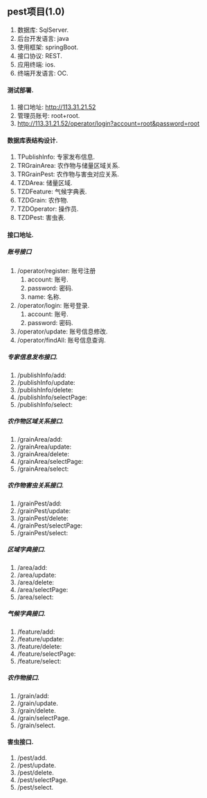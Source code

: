 ## pest项目(1.0)
1. 数据库: SqlServer.
1. 后台开发语言: java
1. 使用框架: springBoot.
1. 接口协议: REST.
1. 应用终端: ios.
1. 终端开发语言: OC.

#### 测试部署.
1. 接口地址: http://113.31.21.52
1. 管理员账号: root+root.
1. http://113.31.21.52/operator/login?account=root&password=root


#### 数据库表结构设计.
1. TPublishInfo: 专家发布信息.
1. TRGrainArea: 农作物与储量区域关系.
1. TRGrainPest: 农作物与害虫对应关系.
1. TZDArea: 储量区域.
1. TZDFeature: 气候字典表.
1. TZDGrain: 农作物.
1. TZDOperator: 操作员.
1. TZDPest: 害虫表.


#### 接口地址.
##### 账号接口
1. /operator/register: 账号注册
    1. account: 账号.
    1. password: 密码.
    1. name: 名称.
1. /operator/login: 账号登录.
     1. account: 账号.
     1. password: 密码.
1. /operator/update: 账号信息修改.
1. /operator/findAll: 账号信息查询.
##### 专家信息发布接口.
1. /publishInfo/add:
1. /publishInfo/update:
1. /publishInfo/delete:
1. /publishInfo/selectPage:
1. /publishInfo/select:
##### 农作物区域关系接口.
1. /grainArea/add:
1. /grainArea/update:
1. /grainArea/delete:
1. /grainArea/selectPage:
1. /grainArea/select:
##### 农作物害虫关系接口.
1. /grainPest/add:
1. /grainPest/update:
1. /grainPest/delete:
1. /grainPest/selectPage:
1. /grainPest/select:
##### 区域字典接口.
1. /area/add:
1. /area/update:
1. /area/delete:
1. /area/selectPage:
1. /area/select:
##### 气候字典接口.
1. /feature/add:
1. /feature/update:
1. /feature/delete:
1. /feature/selectPage:
1. /feature/select:
##### 农作物接口.
1. /grain/add:
1. /grain/update.
1. /grain/delete.
1. /grain/selectPage.
1. /grain/select.
#### 害虫接口.
1. /pest/add.
1. /pest/update.
1. /pest/delete.
1. /pest/selectPage.
1. /pest/select.





